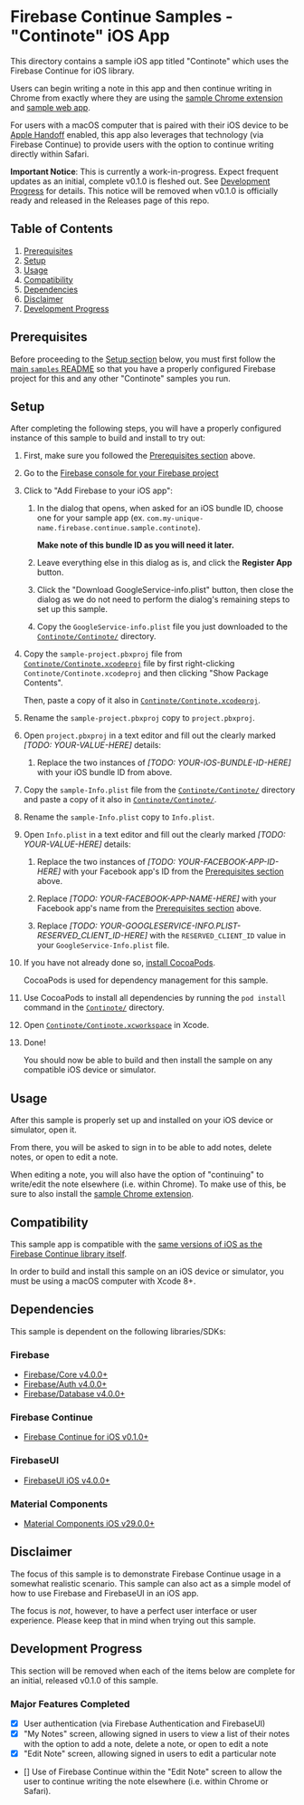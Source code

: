 # Firebase Continue Samples - "Continote" iOS App

This directory contains a sample iOS app titled "Continote" which uses the
Firebase Continue for iOS library.

Users can begin writing a note in this app and then continue writing in Chrome
from exactly where they are using the
[sample Chrome extension](../chrome-extension) and [sample web app](../web).

For users with a macOS computer that is paired with their iOS device to be
[Apple Handoff](https://developer.apple.com/handoff/) enabled,
this app also leverages that technology (via Firebase Continue) to provide users with
the option to continue writing directly within Safari.

**Important Notice**: This is currently a work-in-progress.
Expect frequent updates as an initial, complete v0.1.0 is fleshed out.
See [Development Progress](#development-progress) for details.
This notice will be removed when v0.1.0 is officially ready and released
in the Releases page of this repo.

## Table of Contents

1. [Prerequisites](#prerequisites)
2. [Setup](#setup)
3. [Usage](#usage)
4. [Compatibility](#compatibility)
5. [Dependencies](#dependencies)
6. [Disclaimer](#disclaimer)
7. [Development Progress](#development-progress)

## Prerequisites

Before proceeding to the [Setup section](#setup) below, you must
first follow the [main `samples` README](../) so that you have a properly
configured Firebase project for this and any other "Continote" samples
you run.

## Setup

After completing the following steps, you will have a properly configured instance of
this sample to build and install to try out:

1.  First, make sure you followed the [Prerequisites section](#prerequisites) above.

2.  Go to the
    [Firebase console for your Firebase project](https://console.firebase.google.com/)

3.  Click to "Add Firebase to your iOS app":

    1.  In the dialog that opens, when asked for an iOS bundle ID, choose one for your
        sample app (ex. `com.my-unique-name.firebase.continue.sample.continote`).

        **Make note of this bundle ID as you will need it later.**

    2.  Leave everything else in this dialog as is, and click the
        **Register App** button.

    3.  Click the "Download GoogleService-info.plist" button, then close the dialog
        as we do not need to perform the dialog's remaining steps to set up
        this sample.

    4.  Copy the `GoogleService-info.plist` file you just downloaded to
        the [`Continote/Continote/`](Continote/Continote) directory.

4.  Copy the `sample-project.pbxproj` file from
    [`Continote/Continote.xcodeproj`](Continote/Continote.xcodeproj)
    file by first right-clicking `Continote/Continote.xcodeproj` and then
    clicking "Show Package Contents".

    Then, paste a copy of it also in
    [`Continote/Continote.xcodeproj`](Continote/Continote.xcodeproj).

5.  Rename the `sample-project.pbxproj` copy to `project.pbxproj`.

6.  Open `project.pbxproj` in a text editor and fill out the clearly marked
    *[TODO: YOUR-VALUE-HERE]* details:

    1.  Replace the two instances of *[TODO: YOUR-IOS-BUNDLE-ID-HERE]* with your
        iOS bundle ID from above.

7.  Copy the `sample-Info.plist` file from the
    [`Continote/Continote/`](Continote/Continote)
    directory and paste a copy of it also in
    [`Continote/Continote/`](Continote/Continote).

8.  Rename the `sample-Info.plist` copy to `Info.plist`.

9.  Open `Info.plist` in a text editor and fill out the clearly marked
    *[TODO: YOUR-VALUE-HERE]* details:

    1.  Replace the two instances of *[TODO: YOUR-FACEBOOK-APP-ID-HERE]* with your
        Facebook app's ID from the [Prerequisites section](#prerequisites) above.

    2.  Replace *[TODO: YOUR-FACEBOOK-APP-NAME-HERE]* with your Facebook app's name
        from the [Prerequisites section](#prerequisites) above.

    3.  Replace *[TODO: YOUR-GOOGLESERVICE-INFO.PLIST-RESERVED_CLIENT_ID-HERE]*
        with the `RESERVED_CLIENT_ID` value in your `GoogleService-Info.plist` file.

10. If you have not already done so, [install CocoaPods](https://cocoapods.org/).

    CocoaPods is used for dependency management for this sample.

11. Use CocoaPods to install all dependencies by running the `pod install` command
    in the [`Continote/`](Continote) directory.

12. Open
    [`Continote/Continote.xcworkspace`](Continote/Continote.xcworkspace)
    in Xcode.

13. Done!

    You should now be able to build and then install the sample on any compatible iOS
    device or simulator.

## Usage

After this sample is properly set up and installed on your iOS device or simulator,
open it.

From there, you will be asked to sign in to be able to add notes, delete notes, or
open to edit a note.

When editing a note, you will also have the option of "continuing" to write/edit the
note elsewhere (i.e. within Chrome). To make use of this, be sure to also install the
[sample Chrome extension](../chrome-extension).

## Compatibility

This sample app is compatible with the
[same versions of iOS as the Firebase Continue library itself](../../ios/#compatibility).

In order to build and install this sample on an iOS device or simulator,
you must be using a macOS computer with Xcode 8+.

## Dependencies

This sample is dependent on the following libraries/SDKs:

### Firebase
- [Firebase/Core v4.0.0+](https://firebase.google.com/docs/ios/setup#add_the_sdk)
- [Firebase/Auth v4.0.0+](https://firebase.google.com/docs/auth/ios/start#add_firebase_auth_to_your_xcode_project)
- [Firebase/Database v4.0.0+](https://firebase.google.com/docs/database/ios/start#add_firebase_database_to_your_app)

### Firebase Continue
- [Firebase Continue for iOS v0.1.0+](../../ios)

### FirebaseUI
- [FirebaseUI iOS v4.0.0+](https://github.com/firebase/FirebaseUI-iOS)

### Material Components
- [Material Components iOS v29.0.0+](https://material.io/components/ios/)

## Disclaimer

The focus of this sample is to demonstrate Firebase Continue usage in a
somewhat realistic scenario. This sample can also act as a simple model of how
to use Firebase and FirebaseUI in an iOS app.

The focus is *not*, however, to have a perfect user interface or user
experience. Please keep that in mind when trying out this sample.

## Development Progress

This section will be removed when each of the items below are complete for an
initial, released v0.1.0 of this sample.

### Major Features Completed
- [x] User authentication (via Firebase Authentication and FirebaseUI)
- [x] "My Notes" screen, allowing signed in users to view a list of their notes with
the option to add a note, delete a note, or open to edit a note
- [x] "Edit Note" screen, allowing signed in users to edit a particular note
- [] Use of Firebase Continue within the "Edit Note" screen to allow the user to
continue writing the note elsewhere (i.e. within Chrome or Safari).
